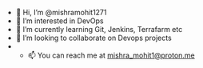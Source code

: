 - 👋 Hi, I’m @mishramohit1271
- 👀 I’m interested in DevOps 
- 🌱 I’m currently learning Git, Jenkins, Terrafarm etc
- 💞️ I’m looking to collaborate on Devops projects
- - 📫 You can reach me at mishra_mohit1@proton.me

<!---
mishramohit1271/mishramohit1271 is a ✨ special ✨ repository because its `README.md` (this file) appears on your GitHub profile.
You can click the Preview link to take a look at your changes.
--->
